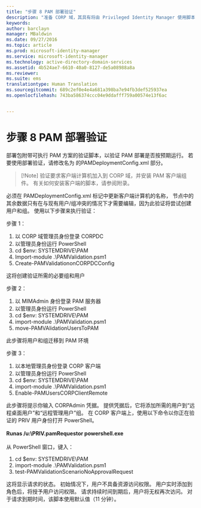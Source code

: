 ```yaml
---
title: "步骤 8 PAM 部署验证"
description: "准备 CORP 域，其具有将由 Privileged Identity Manager 使用脚本进行管理的现有标识或新标识"
keywords: 
author: barclayn
manager: MBaldwin
ms.date: 09/27/2016
ms.topic: article
ms.prod: microsoft-identity-manager
ms.service: microsoft-identity-manager
ms.technology: active-directory-domain-services
ms.assetid: 4b524ae7-6610-40a0-8127-de5a08988a8a
ms.reviewer: 
ms.suite: ems
translationtype: Human Translation
ms.sourcegitcommit: 689c2ef0e4e4a681a398ba7e94fb3def525937ea
ms.openlocfilehash: 743ba586374ccc04e9ddafff759a00574e13f6ac


---
```


# 步骤 8 PAM 部署验证

部署包附带可执行 PAM 方案的验证脚本，以验证 PAM 部署是否按预期运行。
若要使用部署验证，请修改名为 <PamValidation/> 的PAMDeploymentConfig.xml 部分。

>[!Note] 验证要求客户端计算机加入到 CORP 域，并安装 PAM 客户端组件。 有关如何安装客户端的脚本，请参阅附录。

必须在 PAMDeploymentConfig.xml <PAMValidationClient/> 标记中更新客户端计算机的名称，<PAMValidation/> 节点中的其余数据只有在与现有用户/组冲突的情况下才需要编辑，因为此验证将尝试创建用户和组。
使用以下步骤来执行验证：

步骤 1：

1. 以 CORP 域管理员身份登录 CORPDC
2. 以管理员身份运行 PowerShell
3. cd $env: SYSTEMDRIVE\PAM
4. Import-module .\PAMValidation.psm1
5. Create-PAMValidationonCORPDCConfig

这将创建验证所需的必要组和用户

步骤 2：

1. 以 MIMAdmin 身份登录 PAM 服务器
2. 以管理员身份运行 PowerShell
3. cd $env: SYSTEMDRIVE\PAM
4. import-module .\PAMValidation.psm1
5. move-PAMVAlidationUsersToPAM

此步骤将用户和组迁移到 PAM 环境

步骤 3：

1. 以本地管理员身份登录 CORP 客户端
2. 以管理员身份运行 PowerShell
3. cd $env: SYSTEMDRIVE\PAM
4. import-module .\PAMValidation.psm1
5. Enable-PAMUsersCORPClientRemote


此步骤将提示你输入 CORPAdmin 凭据。 提供凭据后，它将添加所需的用户到“远程桌面用户”和“远程管理用户”组。
在 CORP 客户端上，使用以下命令以你正在验证的 PRIV 用户身份打开 PowerShell。 </br></br>
**Runas /u:<PRIV domain>\PRIV.pamRequestor powershell.exe**  </br></br>
从 PowerShell 窗口，键入：

1. cd $env: SYSTEMDRIVE\PAM
2. import-module .\PAMValidation.psm1
3. test-PAMValidationScenarioNoApprovalRequest


  这将显示请求的状态。
  初始情况下，用户不具备资源访问权限。 用户实时添加到角色后，将授予用户访问权限。 请求持续时间到期后，用户将无权再次访问。
  对于请求到期时间，该脚本使用默认值（11 分钟）。



<!--HONumber=Sep16_HO4-->


